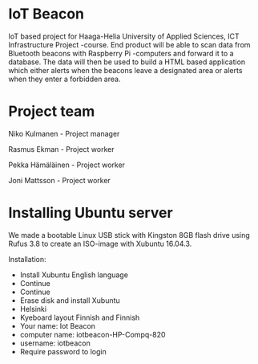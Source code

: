# IoT Beacon
IoT based project for Haaga-Helia University of Applied Sciences, ICT Infrastructure Project -course. End product will be able to scan data from Bluetooth beacons with Raspberry Pi -computers and forward it to a database. The data will then be used to build a HTML based application which either alerts when the beacons leave a designated area or alerts when they enter a forbidden area.

# Project team

Niko Kulmanen - Project manager

Rasmus Ekman - Project worker

Pekka Hämäläinen - Project worker

Joni Mattsson - Project worker

# Installing Ubuntu server
We made a bootable Linux USB stick with Kingston 8GB flash drive using Rufus 3.8 to create an ISO-image with Xubuntu 16.04.3.

Installation:
- Install Xubuntu English language
- Continue
- Continue
- Erase disk and install Xubuntu
- Helsinki
- Kyeboard layout Finnish and Finnish
- Your name: Iot Beacon
- computer name: iotbeacon-HP-Compq-820
- username: iotbeacon
- Require password to login

